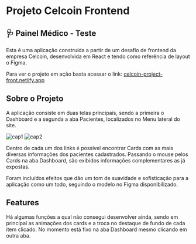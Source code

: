 # Projeto Celcoin Frontend

## 🩺 Painel Médico - Teste

Esta é uma aplicação construída a partir de um desafio de frontend da empresa Celcoin, desenvolvida em React e tendo como referência de layout o Figma.

Para ver o projeto em ação basta acessar o link: [celcoin-project-front.netlify.app](https://celcoin-project-front.netlify.app/)

## Sobre o Projeto
A aplicação consiste em duas telas principais, sendo a primeira o Dashboard e a segunda a aba Pacientes, localizados no Menu lateral do site.

![cap1](https://user-images.githubusercontent.com/76922943/215873959-0d5a479e-f1f0-4e96-b807-e35bee9f69a5.png)
![cap2](https://user-images.githubusercontent.com/76922943/215873965-bdb8ebe2-008d-459a-917e-040c009c4444.png)

Dentro de cada um dos links é possível encontrar Cards com as mais diversas informações dos pacientes cadastrados.
Passando o mouse pelos Cards na aba Dashboard, são exibidos informações complementares as já expostas.

Foram incluídos efeitos que dão um tom de suavidade e sofisticação para a aplicação como um todo, seguindo o modelo no Figma disponibilizado.

## Features

Há algumas funções a qual não consegui desenvolver ainda, sendo em principal as animações dos cards e a troca no destaque de fundo de cada item clicado.
No momento está fixo na aba Dashboard mesmo clicando em outra aba.
